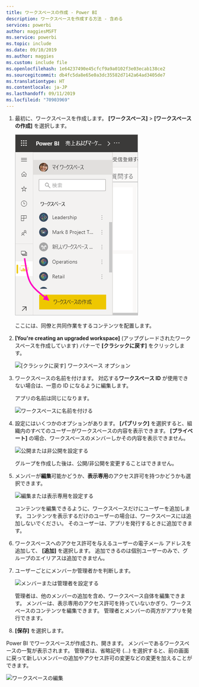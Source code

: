 ```yaml
---
title: ワークスペースの作成 - Power BI
description: ワークスペースを作成する方法 - 含める
services: powerbi
author: maggiesMSFT
ms.service: powerbi
ms.topic: include
ms.date: 09/10/2019
ms.author: maggies
ms.custom: include file
ms.openlocfilehash: 1e64237490e45cfcf9a9a0102f3e03ecab138ce2
ms.sourcegitcommit: db4fc5da8e65e0a3dc35582d7142a64ad3405de7
ms.translationtype: HT
ms.contentlocale: ja-JP
ms.lasthandoff: 09/11/2019
ms.locfileid: "70903969"
---
```

1. 最初に、ワークスペースを作成します。 **[ワークスペース]**  >  **[ワークスペースの作成]** を選択します。 
   
     ![ワークスペースの作成](media/powerbi-service-create-app-workspace/power-bi-workspace-create.png)
   
    ここには、同僚と共同作業をするコンテンツを配置します。

2. **[You're creating an upgraded workspace]** \(アップグレードされたワークスペースを作成しています\) バナーで **[クラシックに戻す]** をクリックします。 

    ![[クラシックに戻す] ワークスペース オプション](media/powerbi-service-create-app-workspace/power-bi-revert-classic-workspace.png)

3. ワークスペースの名前を付けます。 対応する**ワークスペース ID** が使用できない場合は、一意の ID になるように編集します。
   
     アプリの名前は同じになります。
   
     ![ワークスペースに名前を付ける](media/powerbi-service-create-app-workspace/power-bi-apps-create-workspace-name.png)

3. 設定にはいくつかのオプションがあります。 **[パブリック]** を選択すると、組織内のすべてのユーザーがワークスペースの内容を表示できます。 **[プライベート]** の場合、ワークスペースのメンバーしかその内容を表示できません。
   
     ![公開または非公開を設定する](media/powerbi-service-create-app-workspace/power-bi-apps-create-workspace-private-public.png)
   
    グループを作成した後は、公開/非公開を変更することはできません。

4. メンバーが**編集**可能かどうか、**表示専用**のアクセス許可を持つかどうかも選択できます。
   
     ![編集または表示専用を設定する](media/powerbi-service-create-app-workspace/power-bi-apps-create-workspace-members-edit.png)
   
     コンテンツを編集できるように、ワークスペースだけにユーザーを追加します。 コンテンツを表示するだけのユーザーの場合は、ワークスペースには追加しないでください。 そのユーザーは、アプリを発行するときに追加できます。

5. ワークスペースへのアクセス許可を与えるユーザーの電子メール アドレスを追加して、 **[追加]** を選択します。 追加できるのは個別ユーザーのみで、グループのエイリアスは追加できません。

6. ユーザーごとにメンバーか管理者かを判断します。
   
     ![メンバーまたは管理者を設定する](media/powerbi-service-create-app-workspace/power-bi-apps-create-workspace-admin.png)
   
    管理者は、他のメンバーの追加を含め、ワークスペース自体を編集できます。 メンバーは、表示専用のアクセス許可を持っていないかぎり、ワークスぺースのコンテンツを編集できます。 管理者とメンバーの両方がアプリを発行できます。

7. **[保存]** を選択します。

Power BI でワークスペースが作成され、開きます。 メンバーであるワークスペースの一覧が表示されます。 管理者は、省略記号 (...) を選択すると、前の画面に戻って新しいメンバーの追加やアクセス許可の変更などの変更を加えることができます。

![ワークスペースの編集](media/powerbi-service-create-app-workspace/power-bi-workspace-old-settings.png)

